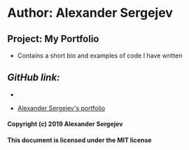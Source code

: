 # Author: Alexander Sergejev

## Project: My Portfolio

* Contains a short bio and examples of code I have written

## _GitHub link:_

*

* [Alexander Sergejev's portfolio](https://github.com/alexanserg/Portfolio-Project)

#### Copyright (c) 2019 Alexander Sergejev
#### This document is licensed under the MIT license
